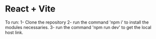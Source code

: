 # React + Vite

To run:
        1- Clone the repository
        2- run the command 'npm i' to install the modules necessaries.
        3- run the command 'npm run dev' to get the local host link.
